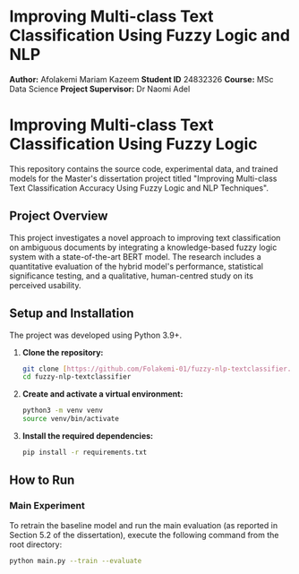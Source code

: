 # Improving Multi-class Text Classification Using Fuzzy Logic and NLP

**Author:** Afolakemi Mariam Kazeem
**Student ID** 24832326
**Course:** MSc Data Science
**Project Supervisor:** Dr Naomi Adel 


# Improving Multi-class Text Classification Using Fuzzy Logic

This repository contains the source code, experimental data, and trained models for the Master's dissertation project titled "Improving Multi-class Text Classification Accuracy Using Fuzzy Logic and NLP Techniques".

## Project Overview

This project investigates a novel approach to improving text classification on ambiguous documents by integrating a knowledge-based fuzzy logic system with a state-of-the-art BERT model. The research includes a quantitative evaluation of the hybrid model's performance, statistical significance testing, and a qualitative, human-centred study on its perceived usability.

## Setup and Installation

The project was developed using Python 3.9+.

1.  **Clone the repository:**
    ```bash
    git clone [https://github.com/Folakemi-01/fuzzy-nlp-textclassifier.git](https://github.com/Folakemi-01/fuzzy-nlp-textclassifier.git)
    cd fuzzy-nlp-textclassifier
    ```

2.  **Create and activate a virtual environment:**
    ```bash
    python3 -m venv venv
    source venv/bin/activate
    ```

3.  **Install the required dependencies:**
    ```bash
    pip install -r requirements.txt
    ```

## How to Run

### Main Experiment

To retrain the baseline model and run the main evaluation (as reported in Section 5.2 of the dissertation), execute the following command from the root directory:

```bash
python main.py --train --evaluate